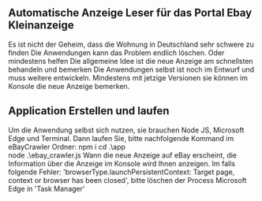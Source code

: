 ## Automatische Anzeige Leser für das Portal Ebay Kleinanzeige
Es ist nicht der Geheim, dass die Wohnung in Deutschland sehr schwere zu finden
Die Anwendungen kann das Problem endlich löschen. Oder mindestens helfen
Die allgemeine Idee ist die neue Anzeige am schnellsten behandeln und bemerken
Die Anwendungen selbst ist noch im Entwurf und muss weitere entwickeln. 
Mindestens mit jetzige Versionen sie können im Konsole die neue Anzeige bemerken.

## Application Erstellen und laufen
Um die Anwendung selbst sich nutzen, sie brauchen Node JS, Microsoft Edge und Terminal.
Dann laufen Sie, bitte  nachfolgende Kommand im eBayCrawler Ordner:
npm i
cd .\app\
node .\ebay_crawler.js
Wann die neue Anzeige auf eBay erscheint, die Information über die Anzeige im Konsole wird Ihnen anzeigen.
Im falls folgende Fehler:
'browserType.launchPersistentContext: Target page, context or browser has been closed', 
bitte löschen der Process Microsoft Edge in 'Task Manager'


